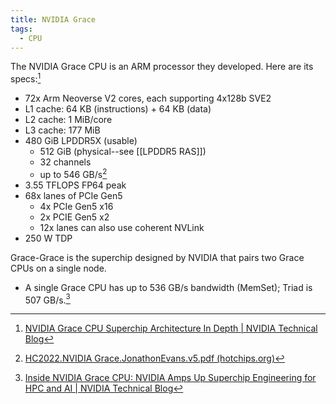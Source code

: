 ```yaml
---
title: NVIDIA Grace
tags:
  - CPU
---
```

The NVIDIA Grace CPU is an ARM processor they developed. Here are its specs:[^1]

- 72x Arm Neoverse V2 cores, each supporting 4x128b SVE2
- L1 cache: 64 KB (instructions) + 64 KB (data)
- L2 cache: 1 MiB/core
- L3 cache: 177 MiB
- 480 GiB LPDDR5X (usable)
	- 512 GiB (physical--see [[LPDDR5 RAS]])
	- 32 channels
	- up to 546 GB/s[^3]
- 3.55 TFLOPS FP64 peak
- 68x lanes of PCIe Gen5
	- 4x PCIe Gen5 x16
	- 2x PCIE Gen5 x2
	- 12x lanes can also use coherent NVLink
- 250 W TDP

Grace-Grace is the superchip designed by NVIDIA that pairs two Grace CPUs on a single node.

- A single Grace CPU has up to 536 GB/s bandwidth (MemSet); Triad is 507 GB/s.[^2]

[^1]: [NVIDIA Grace CPU Superchip Architecture In Depth | NVIDIA Technical Blog](https://developer.nvidia.com/blog/nvidia-grace-cpu-superchip-architecture-in-depth/)
[^2]: [Inside NVIDIA Grace CPU: NVIDIA Amps Up Superchip Engineering for HPC and AI | NVIDIA Technical Blog](https://developer.nvidia.com/blog/inside-nvidia-grace-cpu-nvidia-amps-up-superchip-engineering-for-hpc-and-ai/)
[^3]: [HC2022.NVIDIA Grace.JonathonEvans.v5.pdf (hotchips.org)](https://www.hc34.hotchips.org/assets/program/conference/day2/ADAS%20and%20Grace/HC2022.NVIDIA%20Grace.JonathonEvans.v5.pdf)